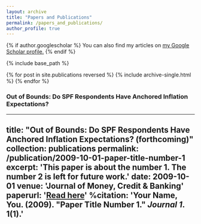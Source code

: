 ```yaml
---
layout: archive
title: "Papers and Publications"
permalink: /papers_and_publications/
author_profile: true
---
```


{% if author.googlescholar %}
  You can also find my articles on <u><a href="{{author.googlescholar}}">my Google Scholar profile</a>.</u>
{% endif %}

{% include base_path %}

{% for post in site.publications reversed %}
  {% include archive-single.html %}
{% endfor %}

### Out of Bounds: Do SPF Respondents Have Anchored Inflation Expectations?


---
title: "Out of Bounds: Do SPF Respondents Have Anchored Inflation Expectations? (forthcoming)"
collection: publications
permalink: /publication/2009-10-01-paper-title-number-1
excerpt: 'This paper is about the number 1. The number 2 is left for future work.'
date: 2009-10-01
venue: 'Journal of Money, Credit & Banking'
paperurl: '[Read here](https://onlinelibrary.wiley.com/doi/abs/10.1111/jmcb.12968)'
%citation: 'Your Name, You. (2009). &quot;Paper Title Number 1.&quot; <i>Journal 1</i>. 1(1).'
---
